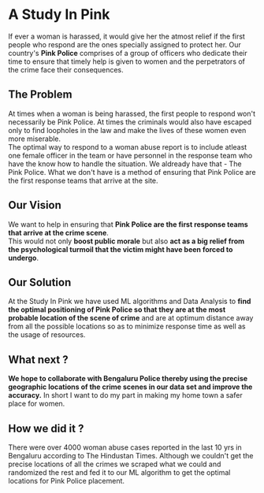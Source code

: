 # A Study In Pink
If ever a woman is harassed, it would give her the atmost relief if the first people who respond are the ones specially assigned to protect her. Our country's **Pink Police** comprises of a group of officers who dedicate their time to ensure that timely help is given to women and the perpetrators of the crime face their consequences.
## The Problem
At times when a woman is being harassed, the first people to respond won't necessarily be Pink Police. At times the criminals would also have escaped only to find loopholes in the law and make the lives of these women even more miserable.<br />
The optimal way to respond to a woman abuse report is to include atleast one female officer in the team or have personnel in the response team who have the know how to handle the situation. We aldready have that - The Pink Police. What we don't have is a method of ensuring that Pink Police are the first response teams that arrive at the site.
## Our Vision
We want to help in ensuring that **Pink Police are the first response teams that arrive at the crime scene**. <br />
This would not only **boost public morale** but also **act as a big relief from the psychological turmoil that the victim might have been forced to undergo**.
## Our Solution
At the Study In Pink we have used ML algorithms and Data Analysis to **find the optimal positioning of Pink Police so that they are at the most probable location of the scene of crime** and are at optimum distance away from all the possible locations so as to minimize response time as well as the usage of resources.
## What next ?
**We hope to collaborate with Bengaluru Police thereby using the precise geographic locations of the crime scenes in our data set and improve the accuracy.**
In short I want to do my part in making my home town a safer place for women.
## How we did it ?
There were over 4000 woman abuse cases reported in the last 10 yrs in Bengaluru according to The Hindustan Times. Although we couldn't get the precise locations of all the crimes we scraped what we could and randomized the rest and fed it to our ML algorithm to get the optimal locations for Pink Police placement.